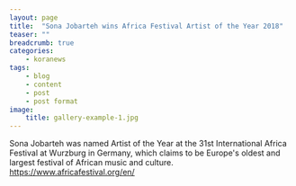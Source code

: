 ```yaml
---
layout: page
title:  "Sona Jobarteh wins Africa Festival Artist of the Year 2018"
teaser: ""
breadcrumb: true
categories:
    - koranews
tags:
    - blog
    - content
    - post
    - post format
image:
    title: gallery-example-1.jpg
---
```

Sona Jobarteh was named Artist of the Year at the 31st International Africa Festival at Wurzburg in Germany, which claims to be Europe's oldest and largest festival of African music and culture.
<https://www.africafestival.org/en/>
